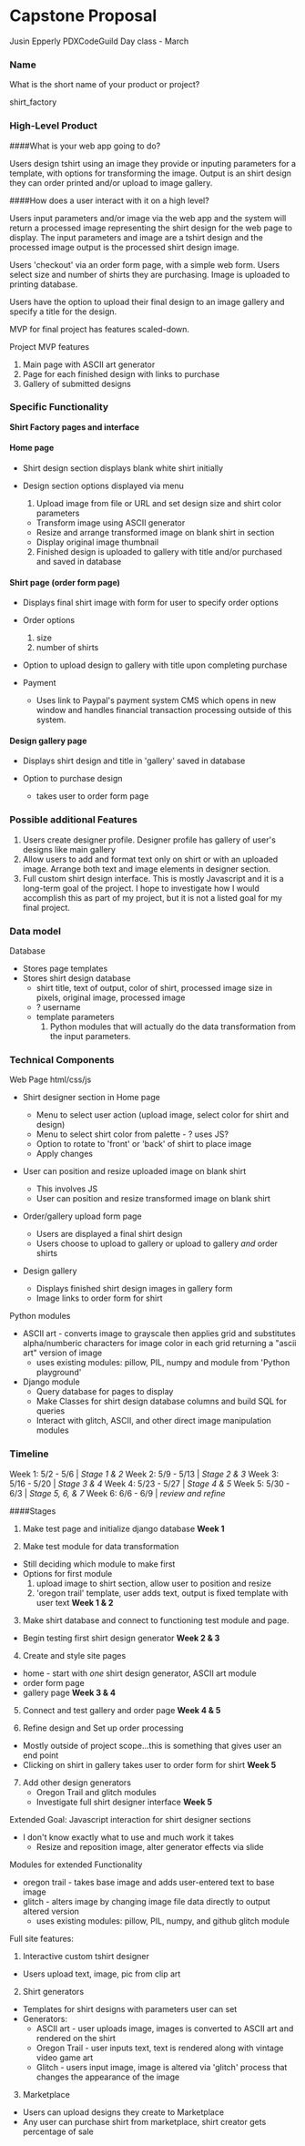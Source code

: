 # Capstone Proposal

Jusin Epperly
PDXCodeGuild Day class - March

### Name
What is the short name of your product or project?

shirt_factory

### High-Level Product

####What is your web app going to do?

Users design tshirt using an image they provide or inputing parameters for a template, with options for transforming the image. Output is an shirt design they can order printed and/or upload to image gallery.


####How does a user interact with it on a high level?

Users input parameters and/or image via the web app and the system will return a processed image representing the shirt design for the web page to display. The input parameters and image are a tshirt design and the processed image output is the processed shirt design image.

Users 'checkout' via an order form page, with a simple web form. Users select size and number of shirts they are purchasing. Image is uploaded to printing database.

Users have the option to upload their final design to an image gallery and specify a title for the design.

MVP for final project has features scaled-down.

Project MVP features

1. Main page with ASCII art generator
2. Page for each finished design with links to purchase
3. Gallery of submitted designs

### Specific Functionality

**Shirt Factory pages and interface**

#### Home page
  * Shirt design section displays blank white shirt initially

  * Design section options displayed via menu
    1. Upload image from file or URL and set design size and shirt color parameters
      * Transform image using ASCII generator
      * Resize and arrange transformed image on blank shirt in section  
      * Display original image thumbnail

    2. Finished design is uploaded to gallery with title and/or purchased and saved in database

#### Shirt page (order form page)
  * Displays final shirt image with form for user to specify order options

  * Order options
    1. size
    2. number of shirts

  * Option to upload design to gallery with title upon completing purchase

  * Payment
    * Uses link to Paypal's payment system CMS which opens in new window and handles financial transaction processing outside of this system.

#### Design gallery page
  * Displays shirt design and title in 'gallery' saved in database

  * Option to purchase design
    - takes user to order form page

### Possible additional Features
  1. Users create designer profile. Designer profile has gallery of user's designs like main gallery
  2. Allow users to add and format text only on shirt or with an uploaded image. Arrange both text and image elements in designer section.
  3. Full custom shirt design interface. This is mostly Javascript and it is a long-term goal of the project. I hope to investigate how I would accomplish this as part of my project, but it is not a listed goal for my final project.

### Data model

Database
  - Stores page templates
  - Stores shirt design database
    * shirt title, text of output, color of shirt, processed image size in pixels, original image, processed image
    * ? username
    * template parameters
      1. Python modules that will actually do the data transformation from the input parameters.

### Technical Components

Web Page html/css/js
  - Shirt designer section in Home page
    * Menu to select user action (upload image, select color for shirt and design)
    * Menu to select shirt color from palette - ? uses JS?
    * Option to rotate to 'front' or 'back' of shirt to place image
    * Apply changes

  - User can position and resize uploaded image on blank shirt
    * This involves JS
    * User can position and resize transformed image on blank shirt

  - Order/gallery upload form page
    * Users are displayed a final shirt design
    * Users choose to upload to gallery or upload to gallery *and* order shirts

  - Design gallery
    * Displays finished shirt design images in gallery form
    * Image links to order form for shirt

Python modules
  - ASCII art - converts image to grayscale then applies grid and substitutes alpha/numberic characters for image color in each grid returning a "ascii art" version of image
    * uses existing modules: pillow, PIL, numpy and module from 'Python playground'
  - Django module
    * Query database for pages to display
    * Make Classes for shirt design database columns and build SQL for queries
    * Interact with glitch, ASCII, and other direct image manipulation modules

### Timeline

Week 1: 5/2  - 5/6   | *Stage 1 & 2*
Week 2: 5/9  - 5/13  | *Stage 2 & 3*
Week 3: 5/16 - 5/20  | *Stage 3 & 4*
Week 4: 5/23 - 5/27  | *Stage 4 & 5*
Week 5: 5/30 - 6/3   | *Stage 5, 6, & 7*
Week 6: 6/6  - 6/9   | *review and refine*

####Stages

1. Make test page and initialize django database
  **Week 1**

2. Make test module for data transformation
  * Still deciding which module to make first
  * Options for first module
    1. upload image to shirt section, allow user to position and resize
    2. 'oregon trail' template, user adds text, output is fixed template with user text
  **Week 1 & 2**

3. Make shirt database and connect to functioning test module and page.
  * Begin testing first shirt design generator
  **Week 2 & 3**

4. Create and style site pages
  * home - start with *one* shirt design generator, ASCII art module
  * order form page
  * gallery page
  **Week 3 & 4**

5. Connect and test gallery and order page
  **Week 4 & 5**

6. Refine design and Set up order processing
  - Mostly outside of project scope...this is something that gives user an end point
  - Clicking on shirt in gallery takes user to order form for shirt
  **Week 5**

7. Add other design generators
    * Oregon Trail and glitch modules
    * Investigate full shirt designer interface
  **Week 5**

Extended Goal: Javascript interaction for shirt designer sections
  - I don't know exactly what to use and much work it takes
    * Resize and reposition image, alter generator effects via slide

Modules for extended Functionality
- oregon trail - takes base image and adds user-entered text to base image
- glitch - alters image by changing image file data directly to output altered version
  * uses existing modules: pillow, PIL, numpy, and github glitch module

Full site features:

1. Interactive custom tshirt designer
  * Users upload text, image, pic from clip art
2. Shirt generators
  * Templates for shirt designs with parameters user can set
  * Generators:
    * ASCII art - user uploads image, images is converted to ASCII art and rendered on the shirt
    * Oregon Trail - user inputs text, text is rendered along with vintage video game art
    * Glitch - users input image, image is altered via 'glitch' process that changes the appearance of the image
3. Marketplace
  * Users can upload designs they create to Marketplace
  * Any user can purchase shirt from marketplace, shirt creator gets percentage of sale
